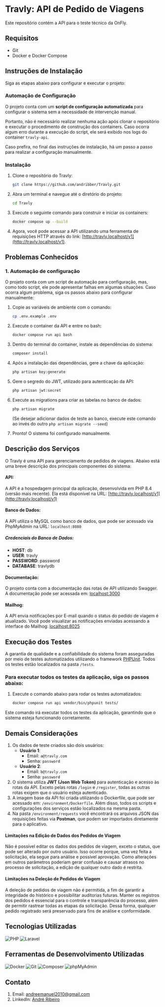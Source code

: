 # Travly: API de Pedido de Viagens

Este repositório contém a API para o teste técnico da OnFly.

## Requisitos
- Git
- Docker e Docker Compose

## Instruções de Instalação

Siga as etapas abaixo para configurar e executar o projeto:

### Automação de Configuração
O projeto conta com um **script de configuração automatizada** para configurar o sistema sem a necessidade de intervenção manual.

Portanto, não é necessário realizar nenhuma ação após clonar o repositório e executar o procedimento de construção dos containers. Caso ocorra algum erro durante a execução do script, ele será exibido nos logs do container `travly-api`.

Caso prefira, no final das instruções de instalação, há um passo a passo para realizar a configuração manualmente.

### Instalação

1. Clone o repositório do Travly:
    ```bash
    git clone https://github.com/andribber/Travly.git
    ```

2. Abra um terminal e navegue até o diretório do projeto:
    ```bash
    cd Travly
    ```

3. Execute o seguinte comando para construir e iniciar os containers:
    ```bash
    docker compose up --build
    ```

4. Agora, você pode acessar a API utilizando uma ferramenta de requisições HTTP através do link: [http://travly.localhost/v1](http://travly.localhost/v1).

## Problemas Conhecidos

### 1. Automação de configuração
O projeto conta com um script de automação para configuração, mas, como todo script, ele pode apresentar falhas em algumas situações. Caso ocorra algum problema, siga os passos abaixo para configurar manualmente:

1. Copie as variáveis de ambiente com o comando:
    ```bash
    cp .env.example .env
    ```

2. Execute o container da API e entre no bash:
    ```bash
    docker compose run api bash
    ```

3. Dentro do terminal do container, instale as dependências do sistema:
    ```bash
    composer install
    ```

4. Após a instalação das dependências, gere a chave da aplicação:
    ```bash
    php artisan key:generate
    ```

5. Gere o segredo do JWT, utilizado para autenticação da API:
    ```bash
    php artisan jwt:secret
    ```

6. Execute as migrations para criar as tabelas no banco de dados:
    ```bash
    php artisan migrate
    ```
   (Se desejar adicionar dados de teste ao banco, execute este comando ao invés do outro `php artisan migrate --seed`)

7. Pronto! O sistema foi configurado manualmente.

## Descrição dos Serviços

O Travly é uma API para gerenciamento de pedidos de viagens. Abaixo está uma breve descrição dos principais componentes do sistema:

#### API:
A API é a hospedagem principal da aplicação, desenvolvida em PHP 8.4 (versão mais recente). Ela está disponível na URL: [http://travly.localhost/v1](http://travly.localhost/v1)

#### Banco de Dados:
A API utiliza o MySQL como banco de dados, que pode ser acessado via PhpMyAdmin na URL: `localhost:8080`

##### Credenciais do Banco de Dados:
- **HOST**: db
- **USER**: travly
- **PASSWORD**: password
- **DATABASE**: travlydb

#### Documentação:
O projeto conta com a documentação das rotas de API utilizando Swagger. A documentação pode ser acessada em: [localhost:3000](http://localhost:3000)

#### Mailhog:
A API envia notificações por E-mail quando o status do pedido de viagem é atualizado. Você pode visualizar as notificações enviadas acessando a interface do Mailhog: [localhost:8025](http://localhost:8025)

## Execução dos Testes

A garantia de qualidade e a confiabilidade do sistema foram asseguradas por meio de testes automatizados utilizando o framework [PHPUnit](https://docs.phpunit.de/en/11.4/). Todos os testes estão localizados na pasta `/tests`.

### Para executar todos os testes da aplicação, siga os passos abaixo:

1. Execute o comando abaixo para rodar os testes automatizados:

    ```bash
    docker compose run api vendor/bin/phpunit tests/
    ```

Este comando irá executar todos os testes da aplicação, garantindo que o sistema esteja funcionando corretamente.

## Demais Considerações

1. Os dados de teste criados são dois usuários:
    - **Usuário 1**:
        - Email: `a@travly.com`
        - Senha: `password`
    - **Usuário 2**:
        - Email: `b@travly.com`
        - Senha: `password`
2. O sistema utiliza **JWT (Json Web Token)** para autenticação e acesso às rotas da API. Exceto pelas rotas `/login` e `/register`, todas as outras rotas exigem que o usuário esteja autenticado.
3. A imagem base da API foi criada utilizando o Dockerfile, que pode ser acessado em: `/environment/Dockerfile`. Além disso, todos os scripts e configurações dos serviços estão localizados na mesma pasta.
4. Na pasta `/environment/requests` você encontrará os arquivos JSON das requisições feitas via **Postman**, que podem ser importados diretamente para o aplicativo.

#### Limitações na Edição de Dados dos Pedidos de Viagem

Não é possível editar os dados dos pedidos de viagem, exceto o status, que pode ser alterado por outro usuário. Isso ocorre porque, uma vez feita a solicitação, ela segue para análise e possível aprovação. Como alterações em outros parâmetros poderiam gerar confusão e causar atrasos no processo de solicitação, a edição de qualquer outro dado é restrita.

#### Limitações na Deleção de Pedidos de Viagem

A deleção de pedidos de viagem não é permitida, a fim de garantir a integridade do histórico e possibilitar auditorias futuras. Manter os registros dos pedidos é essencial para o controle e transparência do processo, além de permitir rastrear todas as etapas da solicitação. Dessa forma, qualquer pedido registrado será preservado para fins de análise e conformidade.

## Tecnologias Utilizadas

<div align="left">
    <img align="center" alt="PHP" src="https://img.shields.io/badge/PHP-777BB4?style=for-the-badge&logo=php&logoColor=white">
    <img align="center" alt="Laravel" src="https://img.shields.io/badge/Laravel-FF2D20?style=for-the-badge&logo=laravel&logoColor=white">
</div>

## Ferramentas de Desenvolvimento Utilizadas

<div align="left">
    <img align="center" alt="Docker" src="https://img.shields.io/badge/docker-%230db7ed.svg?style=for-the-badge&logo=docker&logoColor=white"> 
    <img align="center" alt="Git" src="https://img.shields.io/badge/git-%23F05033.svg?style=for-the-badge&logo=git&logoColor=white"> 
    <img align="center" alt="Composer" src="https://img.shields.io/badge/Composer-885630?style=for-the-badge&logo=composer&logoColor=white">
    <img align="center" alt="phpMyAdmin" src="https://img.shields.io/badge/phpMyAdmin-4479A1?style=for-the-badge&logo=phpmyadmin&logoColor=white">
</div>

## Contato

1. Email: andreemanuel2010@gmail.com
2. LinkedIn: [André Ribeiro](https://www.linkedin.com/in/andr%C3%A9-ribeiro-a10216176/)
